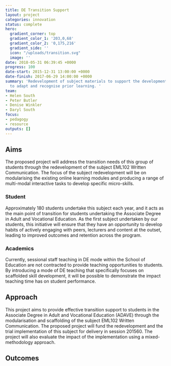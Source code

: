 ```yaml
---
title: DE Transition Support
layout: project
categories: innovation
status: complete
hero:
  gradient_corner: top
  gradient_color_1: '203,0,68'
  gradient_color_2: '0,175,216'
  gradient_side: ''
  icon: "/uploads/transition.svg"
  image: ''
date: 2018-05-31 06:39:45 +0000
progress: 100
date-start: 2015-12-31 13:00:00 +0000
date-finish: 2017-06-29 14:00:00 +0000
summary: 'Redevelopment of subject materials to support the development of micro-skills
  to adapt and recognise prior learning. '
team:
- Helen South
- Peter Butler
- Denise Winkler
- Daryl South
focus:
- pedagogy
- resource
outputs: []
---
```

## **Aims**

The proposed project will address the transition needs of this group of students through the redevelopment of the subject EML102 Written Communication. The focus of the subject redevelopment will be on modularising the existing online learning modules and producing a range of multi-modal interactive tasks to develop specific micro-skills.

### Student

Approximately 180 students undertake this subject each year, and it acts as the main point of transition for students undertaking the Associate Degree in Adult and Vocational Education. As the first subject undertaken by our students, this initiative will ensure that they have an opportunity to develop habits of actively engaging with peers, lecturers and content at the outset, leading to improved outcomes and retention across the program.

### Academics

Currently, sessional staff teaching in DE mode within the School of Education are not contracted to provide teaching opportunities to students. By introducing a mode of DE teaching that specifically focuses on scaffolded skill development, it will be possible to demonstrate the impact teaching time has on student performance.

## **Approach**

This project aims to provide effective transition support to students in the Associate Degree in Adult and Vocational Education (ADAVE) through the modularisation and scaffolding of the subject EML102 Written Communication. The proposed project will fund the redevelopment and the trial implementation of this subject for delivery in session 201560. The project will also evaluate the impact of the implementation using a mixed-methodology approach.

## Outcomes
